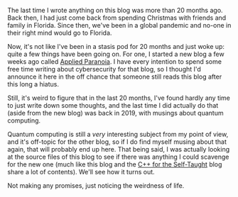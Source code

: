 The last time I wrote anything on this blog was more than 20 months ago. Back then, I had just come back from spending Christmas with friends and family in Florida. Since then, we've been in a global pandemic and no-one in their right mind would go to Florida.
<!--more-->
Now, it's not like I've been in a stasis pod for 20 months and just woke up: quite a few things have been going on. For one, I started a new blog a few weeks ago called [Applied Paranoia](https://applied-paranoia.com). I have every intention to spend some free time writing about cybersecurity for that blog, so I thought I'd announce it here in the off chance that someone still reads this blog after this long a hiatus.

Still, it's weird to figure that in the last 20 months, I've found hardly any time to just write down some thoughts, and the last time I did actually do that (aside from the new blog) was back in 2019, with musings about quantum computing.

Quantum computing is still a *very* interesting subject from my point of view, and it's off-topic for the other blog, so if I do find myself musing about that again, that will probably end up here. That being said, I was actually looking at the source files of this blog to see if there was anything I could scavenge for the new one (much like this blog and the [C++ for the Self-Taught](https://cpp4theselftaught.com) blog share a lot of contents). We'll see how it turns out.

Not making any promises, just noticing the weirdness of life.